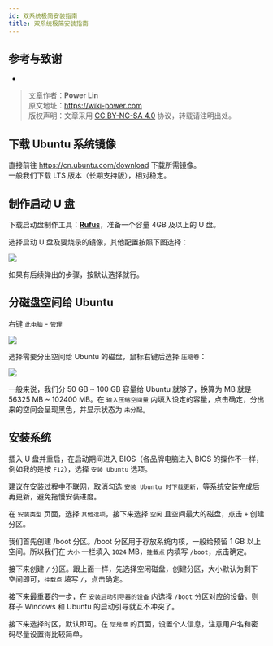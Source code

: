 ```yaml
---
id: 双系统极简安装指南
title: 双系统极简安装指南
---
```


## 参考与致谢

- []()

> 文章作者：**Power Lin**  
> 原文地址：<https://wiki-power.com>  
> 版权声明：文章采用 [CC BY-NC-SA 4.0](https://creativecommons.org/licenses/by/4.0/deed.zh) 协议，转载请注明出处。

## 下载 Ubuntu 系统镜像

直接前往 <https://cn.ubuntu.com/download> 下载所需镜像。  
一般我们下载 LTS 版本（长期支持版），相对稳定。

## 制作启动 U 盘

下载启动盘制作工具：[**Rufus**](http://rufus.ie/)，准备一个容量 4GB 及以上的 U 盘。

选择启动 U 盘及要烧录的镜像，其他配置按照下图选择：

![](https://wiki-media-1253965369.cos.ap-guangzhou.myqcloud.com/img/20210323163003.png)

如果有后续弹出的步骤，按默认选择就行。

## 分磁盘空间给 Ubuntu

右键 `此电脑` - `管理`

![](https://wiki-media-1253965369.cos.ap-guangzhou.myqcloud.com/img/20210323163446.png)

选择需要分出空间给 Ubuntu 的磁盘，鼠标右键后选择 `压缩卷`：

![](https://wiki-media-1253965369.cos.ap-guangzhou.myqcloud.com/img/20210323164043.png)

一般来说，我们分 50 GB ~ 100 GB 容量给 Ubuntu 就够了，换算为 MB 就是 56325 MB ~ 102400 MB。在 `输入压缩空间量` 内填入设定的容量，点击确定，分出来的空间会呈现黑色，并显示状态为 `未分配`。

## 安装系统

插入 U 盘并重启，在启动期间进入 BIOS（各品牌电脑进入 BIOS 的操作不一样，例如我的是按 `F12`），选择 `安装 Ubuntu` 选项。

建议在安装过程中不联网，取消勾选 `安装 Ubuntu 时下载更新`，等系统安装完成后再更新，避免拖慢安装进度。

在 `安装类型` 页面，选择 `其他选项`，接下来选择 `空闲` 且空间最大的磁盘，点击 `+` 创建分区。

我们首先创建 /boot 分区。/boot 分区用于存放系统内核，一般给预留 1 GB 以上空间。所以我们在 `大小` 一栏填入 `1024` MB，`挂载点` 内填写 `/boot`，点击确定。

接下来创建 `/` 分区。跟上面一样，先选择空闲磁盘，创建分区，大小默认为剩下空间即可，`挂载点` 填写 `/`，点击确定。

接下来最重要的一步，在 `安装启动引导器的设备` 内选择 `/boot` 分区对应的设备。则样子 Windows 和 Ubuntu 的启动引导就互不冲突了。

接下来选择时区，默认即可。在 `您是谁` 的页面，设置个人信息，注意用户名和密码尽量设置得比较简单。